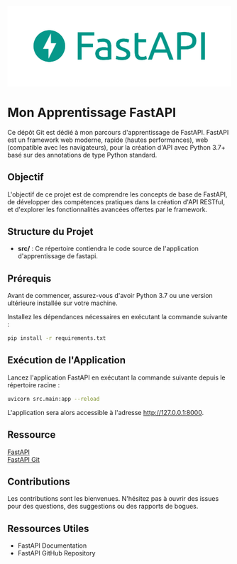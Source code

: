 
![FASTAPI](image/fastapi-logo.png)

# Mon Apprentissage FastAPI

Ce dépôt Git est dédié à mon parcours d'apprentissage de FastAPI. FastAPI est un framework web moderne, rapide (hautes performances), web (compatible avec les navigateurs), pour la création d'API avec Python 3.7+ basé sur des annotations de type Python standard.

## Objectif

L'objectif de ce projet est de comprendre les concepts de base de FastAPI, de développer des compétences pratiques dans la création d'API RESTful, et d'explorer les fonctionnalités avancées offertes par le framework.

## Structure du Projet

- **src/** : Ce répertoire contiendra le code source de l'application d'apprentissage de fastapi.
<!-- - **docs/** : Documentation supplémentaire ou exemples liés à l'apprentissage.
- **tests/** : Tests unitaires et fonctionnels pour l'application.
- **requirements.txt** : Fichier de dépendances Python. -->

## Prérequis

Avant de commencer, assurez-vous d'avoir Python 3.7 ou une version ultérieure installée sur votre machine.

Installez les dépendances nécessaires en exécutant la commande suivante :

```bash
pip install -r requirements.txt
```

## Exécution de l'Application

Lancez l'application FastAPI en exécutant la commande suivante depuis le répertoire racine :

```bash
uvicorn src.main:app --reload
```
L'application sera alors accessible à l'adresse http://127.0.0.1:8000.

## Ressource

[FastAPI](https://fastapi.tiangolo.com/) <br/>
[FastAPI Git](https://github.com/tiangolo/fastapi)

<!-- ## Documentation

La documentation générée automatiquement par FastAPI sera disponible à l'adresse http://127.0.0.1:8000/docs. -->

## Contributions
Les contributions sont les bienvenues. N'hésitez pas à ouvrir des issues pour des questions, des suggestions ou des rapports de bogues.

## Ressources Utiles
 - FastAPI Documentation
 - FastAPI GitHub Repository




